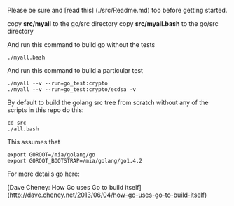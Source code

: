 
Please be sure and
[read this]
(./src/Readme.md)
too before getting started.

copy **src/myall** to the go/src directory
copy **src/myall.bash** to the go/src directory

And run this command to build go without the tests

```
./myall.bash
```

And run this command to build a particular test

```
./myall --v --run=go_test:crypto
./myall --v --run=go_test:crypto/ecdsa -v
```

By default to build the golang src tree from scratch without any
of the scripts in this repo do this:

```
cd src
./all.bash
```

This assumes that

```
export GOROOT=/mia/golang/go
export GOROOT_BOOTSTRAP=/mia/golang/go1.4.2
```

For more details go here:

[Dave Cheney: How Go uses Go to build itself]
(http://dave.cheney.net/2013/06/04/how-go-uses-go-to-build-itself)
